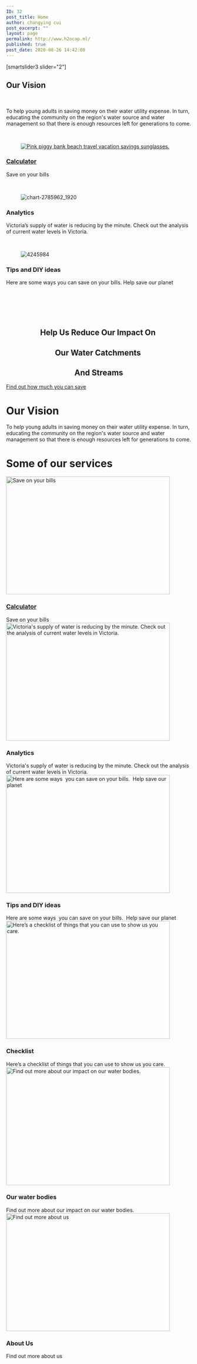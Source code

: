 ```yaml
---
ID: 32
post_title: Home
author: changying cui
post_excerpt: ""
layout: page
permalink: http://www.h2ocap.ml/
published: true
post_date: 2020-08-26 14:42:08
---
```

[smartslider3 slider="2"]		
			<h2>Our Vision</h2>		
		<p>To help young adults in saving money on their water utility expense. In turn, educating the community on the region's water source and water management so that there is enough resources left for generations to come.</p>		
			<figure><a href="http://www.h2ocap.ml/calculator/"><img src="https://www.h2ocap.ml/wp-content/uploads/2020/08/3133-scaled.jpg" title="Pink piggy bank beach travel vacation savings sunglasses." alt="Pink piggy bank beach travel vacation savings sunglasses." /></a></figure><h3><a href="http://www.h2ocap.ml/calculator/">Calculator</a></h3><p>Save on your bills</p>		
			<figure><img src="https://www.h2ocap.ml/wp-content/uploads/elementor/thumbs/chart-2785962_1920-oukxub8eoj6qigk5rtlp4snj7i0jmony8vcwbwj88w.jpg" title="chart-2785962_1920" alt="chart-2785962_1920" /></figure><h3>Analytics</h3><p>Victoria’s supply of water is reducing by the minute. Check out the analysis of current water levels in Victoria.</p>		
			<figure><img src="https://www.h2ocap.ml/wp-content/uploads/elementor/thumbs/4245984-scaled-ous1d5xs8tq1dgpnxkrw6zwosw1fuih1yyrkc7awzk.jpg" title="4245984" alt="4245984" /></figure><h3>Tips and DIY ideas</h3><p>Here are some ways  you can save on your bills.  Help save our planet</p>		
		<!-- wp:paragraph -->
<p></p>
<!-- /wp:paragraph -->
<p><!--themify_builder_static--></p>
<h2 style="text-align: center;"> </h2>
<h2 style="text-align: center;"><strong>Help Us Reduce </strong><strong>Our Impact On </strong></h2>
<h2 style="text-align: center;"><strong>Our Water Catchments </strong></h2>
<h2 style="text-align: center;"><strong>And Streams</strong></h2>
<p><a href="http://h2ocap.ml/calculator/"> Find out how much you can save </a></p>
<h1>Our Vision</h1>
<p>To help young adults in saving money on their water utility expense. In turn, educating the community on the region's water source and water management so that there is enough resources left for generations to come.</p>
<h1>Some of our services</h1>
<p><a href="http://h2ocap.ml/calculator"> <img title="Calculator" src="http://www.h2ocap.ml/wp-content/uploads/2020/08/3133-1024x1024-445x320.jpg" alt="Save on your bills" width="445" height="320" /> </a></p>
<h3><a href="http://h2ocap.ml/calculator"> Calculator </a></h3>
<p>Save on your bills<br /><img title="Analytics" src="http://www.h2ocap.ml/wp-content/uploads/2020/08/chart-2785962_1920-1024x678-445x320.jpg" alt="Victoria's supply of water is reducing by the minute. Check out the analysis of current water levels in Victoria." width="445" height="320" /></p>
<h3>Analytics</h3>
<p>Victoria's supply of water is reducing by the minute. Check out the analysis of current water levels in Victoria.<br /><img title="Tips and DIY ideas" src="http://www.h2ocap.ml/wp-content/uploads/2020/08/4245984-1024x683-445x320.jpg" alt="Here are some ways  you can save on your bills.  Help save our planet" width="445" height="320" /></p>
<h3>Tips and DIY ideas</h3>
<p>Here are some ways  you can save on your bills.  Help save our planet<br /><img title="Checklist" src="http://www.h2ocap.ml/wp-content/uploads/2020/08/316915-P8VD0O-226-1024x683-445x320.jpg" alt="Here’s a checklist of things that you can use to show us you care." width="445" height="320" /></p>
<h3>Checklist</h3>
<p>Here’s a checklist of things that you can use to show us you care.<br /><img title="Our water bodies" src="http://www.h2ocap.ml/wp-content/uploads/2020/08/9312-1024x819-445x320.jpg" alt="Find out more about our impact on our water bodies." width="445" height="320" /></p>
<h3>Our water bodies</h3>
<p>Find out more about our impact on our water bodies.<br /><img title="About Us" src="http://www.h2ocap.ml/wp-content/uploads/2020/08/155638-OUET39-141-1024x684-445x320.jpg" alt="Find out more about us" width="445" height="320" /></p>
<h3>About Us</h3>
<p>Find out more about us<!--/themify_builder_static--></p>